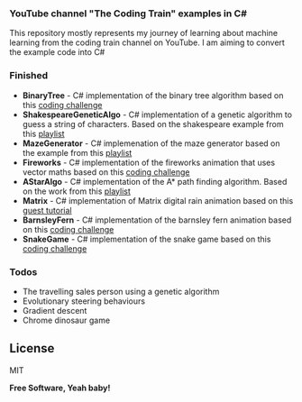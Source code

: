 ### YouTube channel "The Coding Train" examples in C#

This repository mostly represents my journey of learning about machine learning from the coding train channel on YouTube. I am aiming to convert the example code into C#

### Finished

* **BinaryTree** - C# implementation of the binary tree algorithm based on this [coding challenge](https://www.youtube.com/watch?v=ZNH0MuQ51m4)
* **ShakespeareGeneticAlgo** - C# implementation of a genetic algorithm to guess a string of characters. Based on the shakespeare example from this [playlist](https://www.youtube.com/playlist?list=PLRqwX-V7Uu6bw4n02JP28QDuUdNi3EXxJ)
* **MazeGenerator** - C# implemenation of the maze generator based on the example from this [playlist](https://www.youtube.com/playlist?list=PLRqwX-V7Uu6bePNiZLnglXUp2LXIjlCdb)
* **Fireworks** - C# implementation of the fireworks animation that uses vector maths based on this [coding challenge](https://www.youtube.com/watch?v=CKeyIbT3vXI)
* **AStarAlgo** - C# implementation of the A\* path finding algorithm. Based on the work from this [playlist](https://www.youtube.com/watch?v=Vc5fIuYk3Bw&list=PLRqwX-V7Uu6bePNiZLnglXUp2LXIjlCdb)
* **Matrix** - C# implementation of Matrix digital rain animation based on this [guest tutorial](https://www.youtube.com/watch?v=S1TQCi9axzg)
* **BarnsleyFern** - C# implementation of the barnsley fern animation based on this [coding challenge](https://www.youtube.com/watch?v=JFugGF1URNo)
* **SnakeGame** - C# implementation of the snake game based on this [coding challenge](https://www.youtube.com/watch?v=OMoVcohRgZA)


### Todos

* The travelling sales person using a genetic algorithm
* Evolutionary steering behaviours
* Gradient descent
* Chrome dinosaur game

License
----

MIT


**Free Software, Yeah baby!**

